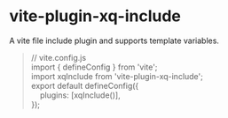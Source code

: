 # vite-plugin-xq-include
A vite file include plugin and supports template variables.

>>
  >// vite.config.js<br/>
  >import { defineConfig } from 'vite';<br/>
  >import xqInclude from 'vite-plugin-xq-include';<br/>
  >export default defineConfig({<br/>
  >&nbsp;&nbsp;&nbsp;&nbsp;plugins: [xqInclude()],<br/>
  >});<br/>
>>


